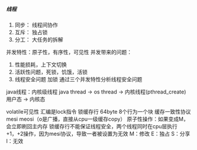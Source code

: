 ##### 线程
1. 同步： 线程间协作
2. 互斥： 独占锁
3. 分工： 大任务的拆解

并发特性：原子性，有序性，可见性
并发带来的问题：
1. 性能损耗，上下文切换
2. 活跃性问题，死锁，饥饿，活锁
3. 线程安全问题 加锁 通过三个并发特性分析线程安全问题

java线程：内核级线程
java thread -> os thread -> 内核线程(pthread_create)
用户态                    -> 内核态

volatile可见性
汇编是lock指令
锁缓存行 64byte 8个行为一个块
缓存一致性协议mesi meosi（o是广播，直接从cpu一级缓存copy） 原子性操作：如果变成M，会立即刷回主内存
锁缓存行不能保证线程安全，两个线程同时在cpu层执行+1，+2操作，因为mesi协议，导致一者被设置为无效
M：修改
E：独占
S：分享
I：无效

